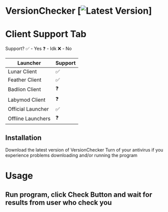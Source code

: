 # VersionChecker [![Latest Version](https://github.com/AndryOnTop13243/version-checker/releases/tag/v0.2)]

# Client Support Tab

Support?
✅ - Yes
❓ - Idk
❌ - No

| Launcher | Support|
|-------------------|---------|
| Lunar Client         |   ✅ |
| Feather Client       |   ✅ |
| Badlion Client       |   ❓ |
| Labymod Client       |   ❓ |
| Official Launcher    |   ✅ |
| Offline Launchers    |   ❓ |

## Installation

Download the latest version of VersionChecker
Turn of your antivirus if you experience problems downloading and/or running the program


# Usage

## Run program, click Check Button and wait for results from user who check you
